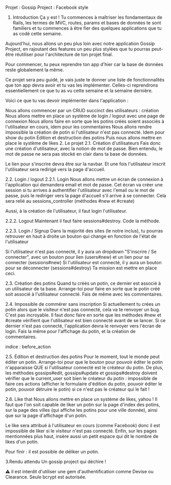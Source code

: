 Projet : Gossip Project : Facebook style
  
1. Introduction
Ça y est ! Tu commences à maîtriser les fondamentaux de Rails, les termes de MVC, routes, params et bases de données te sont familiers et tu commences à être fier des quelques applications que tu as codé cette semaine.

Aujourd'hui, nous allons un peu plus loin avec notre application Gossip Project, en rajoutant des features un peu plus stylées que tu pourras peut-être réutiliser pour l'architecture de ton projet final.

Pour commencer, tu peux reprendre ton app d'hier car la base de données reste globalement la même.

Ce projet sera peu guidé, je vais juste te donner une liste de fonctionnalités que ton app devra avoir et tu vas les implémenter. Celles-ci reprendrons essentiellement ce que tu as vu cette semaine et la semaine dernière.

Voici ce que tu vas devoir implémenter dans l'application :

Nous allons commencer par un CRUD succinct des utilisateurs : création
Nous allons mettre en place un système de login / logout avec une page de connexion
Nous allons faire en sorte que les potins créés soient associés à l'utilisateur en cours, idem pour les commentaires
Nous allons rendre impossible la création de potin si l'utilisateur n'est pas connecté. Idem pour show du potin
Édition et destruction des potins
Puis nous allons mettre en place le système de likes
2. Le projet
2.1. Création d'utilisateurs
Fais donc une création d'utilisateur, avec la notion de mot de passe. Bien entendu, le mot de passe ne sera pas stocké en clair dans ta base de données.

Le lien pour s'inscrire devra être sur la navbar. Et une fois l'utilisateur inscrit l'utilisateur sera redirigé vers la page d'accueil.

2.2. Login / logout
2.2.1. Login
Nous allons mettre un écran de connexion à l'application qui demandera email et mot de passe. Cet écran va créer une session si tu arrives à authentifier l'utilisateur avec l'email ou le mot de passe, puis le rediriger vers la page d'accueil s'il arrive à se connecter. Cela sera relié au sessions_controller (méthodes #new et #create)

Aussi, à la création de l'utilisateur, il faut login l'utilisateur.

2.2.2. Logout
Maintenant il faut faire sessions#destroy. Code la méthode.

2.2.3. Login / Signup
Dans la majorité des sites (le notre inclus), tu pourras retrouver en haut à droite un bouton qui change en fonction de l'état de l'utilisateur

Si l'utilisateur n'est pas connecté, il y aura un dropdown "S'inscrire / Se connecter", avec un bouton pour lien (users#new) et un lien pour se connecter (sessions#new)
Si l'utilisateur est connecté, il y aura un bouton pour se déconnecter (sessions#destroy)
Ta mission est mettre en place ceci.

2.3. Création des potins
Quand tu créés un potin, ce dernier est associé à un utilisateur de ta base. Arrange-toi pour faire en sorte que le potin créé soit associé à l'utilisateur connecté. Fais de même avec les commentaires.

2.4. Impossible de commérer sans inscription
Si actuellement tu crées un potin alors que le visiteur n'est pas connecté, cela va te renvoyer un bug. C'est pas incroyable. Il faut donc faire en sorte que les méthodes #new et #create vérifient que l'utilisateur est bien connecté avant de se lancer. Si ce dernier n'est pas connecté, l'application devra le renvoyer vers l'écran de login. Fais la même pour l'affichage du potin, et la création de commentaires.

indice : before_action

2.5. Édition et destruction des potins
Pour le moment, tout le monde peut éditer un potin. Arrange-toi pour que le bouton pour pouvoir éditer le potin n'apparaisse QUE si l'utilisateur connecté est le créateur du potin. De plus, les méthodes gossips#edit, gossips#update et gossips#destroy doivent vérifier que le current_user soit bien le créateur du potin : impossible de faire ces actions (afficher le formulaire d'édition du potin, pouvoir éditer le potin, pouvoir détruire le potin) si ce n'est pas le créateur qui le fait !

2.6. Like that
Nous allons mettre en place un système de likes, yahou ! Il faut que l'on soit capable de liker un potin sur la page d'index des potins, sur la page des villes (qui affiche les potins pour une ville donnée), ainsi que sur la page d'affichage d'un potin.

Le like sera attribué à l'utilisateur en cours (comme Facebook) donc il est impossible de liker si le visiteur n'est pas connecté. Enfin, sur les pages mentionnées plus haut, insère aussi un petit espace qui dit le nombre de likes d'un potin.

Pour finir : il est possible de déliker un potin.

3.Rendu attendu
Un gossip project qui déchire !

⚠ il est interdit d'utiliser une gem d'authentification comme Devise ou Clearance. Seule bcrypt est autorisée.
